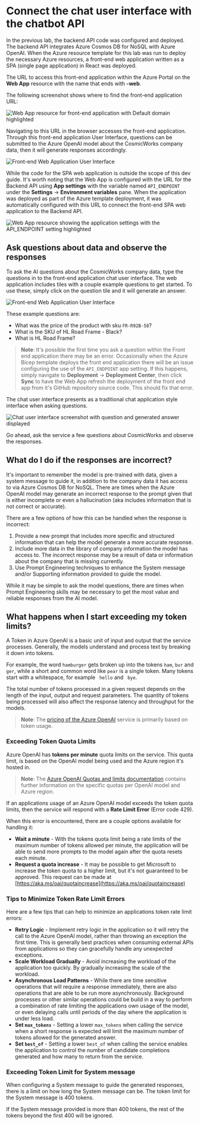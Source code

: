 # Connect the chat user interface with the chatbot API

In the previous lab, the backend API code was configured and deployed. The backend API integrates Azure Cosmos DB for NoSQL with Azure OpenAI. When the Azure resource template for this lab was run to deploy the necessary Azure resources, a front-end web application written as a SPA (single page application) in React was deployed.

The URL to access this front-end application within the Azure Portal on the **Web App** resource with the name that ends with **-web**.

The following screenshot shows where to find the front-end application URL:

![Web App resource for front-end application with Default domain highlighted](images/2024-09-03-12-13-34.png)

Navigating to this URL in the browser accesses the front-end application. Through this front-end application User Interface, questions can be submitted to the Azure OpenAI model about the CosmicWorks company data, then it will generate responses accordingly.

![Front-end Web Application User Interface](images/2024-01-17-12-42-59.png)

While the code for the SPA web application is outside the scope of this dev guide. It's worth noting that the Web App is configured with the URL for the Backend API using **App settings** with the variable named `API_ENDPOINT` under the **Settings** -> **Environment variables** pane. When the application was deployed as part of the Azure template deployment, it was automatically configured with this URL to connect the front-end SPA web application to the Backend API.

![Web App resource showing the application settings with the API_ENDPOINT setting highlighted](images/2024-09-03-12-15-57.png)

## Ask questions about data and observe the responses

To ask the AI questions about the CosmicWorks company data, type the questions in to the front-end application chat user interface. The web application includes tiles with a couple example questions to get started. To use these, simply click on the question tile and it will generate an answer.

![Front-end Web Application User Interface](images/2024-09-03-12-33-31.png)

These example questions are:
- What was the price of the product with sku `FR-R92B-58`?
- What is the SKU of HL Road Frame - Black?
- What is HL Road Frame?

> **Note**: It's possible the first time you ask a question within the Front end application there may be an error. Occasionally when the Azure Bicep template deploys the front end application there will be an issue configuring the use of the `API_ENDPOINT` app setting. If this happens, simply navigate to **Deployment** -> **Deployment Center**, then click **Sync** to have the Web App refresh the deployment of the front end app from it's GitHub repository source code. This should fix that error.

The chat user interface presents as a traditional chat application style interface when asking questions.

![Chat user interface screenshot with question and generated answer displayed](images/2024-09-03-12-37-32.png)

Go ahead, ask the service a few questions about CosmicWorks and observe the responses.

## What do I do if the responses are incorrect?

It's important to remember the model is pre-trained with data, given a system message to guide it, in addition to the company data it has access to via Azure Cosmos DB for NoSQL. There are times when the Azure OpenAI model may generate an incorrect response to the prompt given that is either incomplete or even a hallucination (aka includes information that is not correct or accurate).

There are a few options of how this can be handled when the response is incorrect:

1. Provide a new prompt that includes more specific and structured information that can help the model generate a more accurate response.
2. Include more data in the library of company information the model has access to. The incorrect response may be a result of data or information about the company that is missing currently.
3. Use Prompt Engineering techniques to enhance the System message and/or Supporting information provided to guide the model.

While it may be simple to ask the model questions, there are times when Prompt Engineering skills may be necessary to get the most value and reliable responses from the AI model.

## What happens when I start exceeding my token limits?

A Token in Azure OpenAI is a basic unit of input and output that the service processes. Generally, the models understand and process text by breaking it down into tokens.

For example, the word `hamburger` gets broken up into the tokens `ham`, `bur` and `ger`, while a short and common word like `pear` is a single token. Many tokens start with a whitespace, for example ` hello` and ` bye`.

The total number of tokens processed in a given request depends on the length of the input, output and request parameters. The quantity of tokens being processed will also affect the response latency and throughput for the models.

> **Note**: The [pricing of the Azure OpenAI](https://azure.microsoft.com/pricing/details/cognitive-services/openai-service/) service is primarily based on token usage.

### Exceeding Token Quota Limits

Azure OpenAI has **tokens per minute** quota limits on the service. This quota limit, is based on the OpenAI model being used and the Azure region it's hosted in.

> **Note**: The [Azure OpenAI Quotas and limits documentation](https://learn.microsoft.com/azure/ai-services/openai/quotas-limits) contains further information on the specific quotas per OpenAI model and Azure region.

If an applications usage of an Azure OpenAI model exceeds the token quota limits, then the service will respond with a **Rate Limit Error** (Error code 429).

When this error is encountered, there are a couple options available for handling it:

- **Wait a minute** - With the tokens quota limit being a rate limits of the maximum number of tokens allowed per minute, the application will be able to send more prompts to the model again after the quota resets each minute.
- **Request a quota increase** - It may be possible to get Microsoft to increase the token quota to a higher limit, but it's not guaranteed to be approved. This request can be made at [https://aka.ms/oai/quotaincrease](https://aka.ms/oai/quotaincrease)

### Tips to Minimize Token Rate Limit Errors

Here are a few tips that can help to minimize an applications token rate limit errors:

- **Retry Logic** - Implement retry logic in the application so it will retry the call to the Azure OpenAI model, rather than throwing an exception the first time. This is generally best practices when consuming external APIs from applications so they can gracefully handle any unexpected exceptions.
- **Scale Workload Gradually** - Avoid increasing the workload of the application too quickly. By gradually increasing the scale of the workload.
- **Asynchronous Load Patterns** - While there are time sensitive operations that will require a response immediately, there are also operations that are able to be run more asynchronously. Background processes or other similar operations could be build in a way to perform a combination of rate limiting the applications own usage of the model, or even delaying calls until periods of the day where the application is under less load.
- **Set `max_tokens`** - Setting a lower `max_tokens` when calling the service when a short response is expected will limit the maximum number of tokens allowed for the generated answer.
- **Set `best_of`** - Setting a lower `best_of` when calling the service enables the application to control the number of candidate completions generated and how many to return from the service.

### Exceeding Token Limit for System message

When configuring a System message to guide the generated responses, there is a limit on how long the System message can be. The token limit for the System message is 400 tokens.

If the System message provided is more than 400 tokens, the rest of the tokens beyond the first 400 will be ignored.
